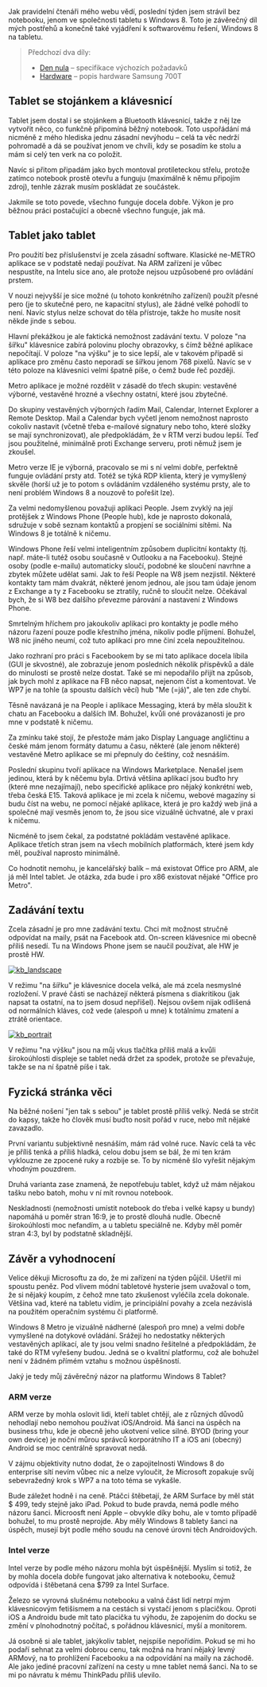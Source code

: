 <!-- dcterms:identifier = riderweblog#272 -->
<!-- dcterms:title = Týden s Windows 8 tabletem: Windows 8 a závěrečné hodnocení -->
<!-- dcterms:abstract = Jak pravidelní čtenáři mého webu vědí, poslední týden jsem strávil bez notebooku, jenom ve společnosti tabletu s Windows 8. Toto je závěrečný díl mých postřehů a konečně také vyjádření k softwarovému řešení, Windows 8 na tabletu. -->
<!-- np9:categoryId = 1 -->
<!-- x4w:category = Koně -->
<!-- np9:authorId = 1 -->
<!-- np9:authorEmail = michal.valasek@altairis.cz -->
<!-- dcterms:creator = Michal Altair Valášek -->
<!-- np9:serialId = 2 -->
<!-- x4w:serial = Týden s Windows 8 Tabletem -->
<!-- dcterms:created = 2012-06-30T01:36:30.71+02:00 -->
<!-- dcterms:date = 2012-06-30T01:25:00+02:00 -->

Jak pravidelní čtenáři mého webu vědí, poslední týden jsem strávil bez notebooku, jenom ve společnosti tabletu s Windows 8. Toto je závěrečný díl mých postřehů a konečně také vyjádření k softwarovému řešení, Windows 8 na tabletu.

> Předchozí dva díly:
> 
> *   [Den nula](http://www.weblog.rider.cz/articles/270-tyden-s-windows-8-tabletem-den-nula) – specifikace výchozích požadavků
> *   [Hardware](http://www.weblog.rider.cz/articles/271-tyden-s-windows-8-tabletem-hardware) – popis hardware Samsung 700T

## Tablet se stojánkem a klávesnicí

Tablet jsem dostal i se stojánkem a Bluetooth klávesnicí, takže z něj lze vytvořit něco, co funkčně připomíná běžný notebook. Toto uspořádání má nicméně z mého hlediska jednu zásadní nevýhodu – celá ta věc nedrží pohromadě a dá se používat jenom ve chvíli, kdy se posadím ke stolu a mám si celý ten verk na co položit.

Navíc si přitom připadám jako bych montoval protileteckou střelu, protože zatímco notebook prostě otevřu a funguju (maximálně k němu připojím zdroj), tenhle zázrak musím poskládat ze součástek.

Jakmile se toto povede, všechno funguje docela dobře. Výkon je pro běžnou práci postačující a obecně všechno funguje, jak má.

## Tablet jako tablet

Pro použití bez příslušenství je zcela zásadní software. Klasické ne-METRO aplikace se v podstatě nedají používat. Na ARM zařízení je vůbec nespustíte, na Intelu sice ano, ale protože nejsou uzpůsobené pro ovládání prstem. 

V nouzi nejvyšší je sice možné (u tohoto konkrétního zařízení) použít přesné pero (je to skutečné pero, ne kapacitní stylus), ale žádné velké pohodlí to není. Navíc stylus nelze schovat do těla přístroje, takže ho musíte nosit někde jinde s sebou.

Hlavní překážkou je ale faktická nemožnost zadávání textu. V poloze "na šířku" klávesnice zabírá polovinu plochy obrazovky, s čímž běžné aplikace nepočítají. V poloze "na výšku" je to sice lepší, ale v takovém případě si aplikace pro změnu často neporadí se šířkou jenom 768 pixelů. Navíc se v této poloze na klávesnici velmi špatně píše, o čemž bude řeč později.

Metro aplikace je možné rozdělit v zásadě do třech skupin: vestavěné výborné, vestavěné hrozné a všechny ostatní, které jsou zbytečné.

Do skupiny vestavěných výborných řadím Mail, Calendar, Internet Explorer a Remote Desktop. Mail a Calendar bych vyčetl jenom nemožnost naprosto cokoliv nastavit (včetně třeba e-mailové signatury nebo toho, které složky se mají synchronizovat), ale předpokládám, že v RTM verzi budou lepší. Teď jsou použitelné, minimálně proti Exchange serveru, proti němuž jsem je zkoušel.

Metro verze IE je výborná, pracovalo se mi s ní velmi dobře, perfektně funguje ovládání prsty atd. Totéž se týká RDP klienta, který je vymyšlený skvěle (horší už je to potom s ovládáním vzdáleného systému prsty, ale to není problém Windows 8 a nouzově to pořešit lze).

Za velmi nedomyšlenou považuji aplikaci People. Jsem zvyklý na její protějšek z Windows Phone (People hub), kde je naprosto dokonalá, sdružuje v sobě seznam kontaktů a propjení se sociálními sítěmi. Na Windows 8 je totálně k ničemu.

Windows Phone řeší velmi inteligentním způsobem duplicitní kontakty (tj. např. máte-li tutéž osobu současně v Outlooku a na Facebooku). Stejné osoby (podle e-mailu) automaticky sloučí, podobné ke sloučení navrhne a zbytek můžete udělat sami. Jak to řeší People na W8 jsem nezjistil. Některé kontakty tam mám dvakrát, některé jenom jednou, ale jsou tam údaje jenom z Exchange a ty z Facebooku se ztratily, ručně to sloučit nelze. Očekával bych, že si W8 bez dalšího převezme párování a nastavení z Windows Phone.

Smrtelným hříchem pro jakoukoliv aplikaci pro kontakty je podle mého názoru řazení pouze podle křestního jména, nikoliv podle příjmení. Bohužel, W8 nic jiného neumí, což tuto aplikaci pro mne činí zcela nepoužitelnou.

Jako rozhraní pro práci s Facebookem by se mi tato aplikace docela líbila (GUI je skvostné), ale zobrazuje jenom posledních několik příspěvků a dále do minulosti se prostě nelze dostat. Také se mi nepodařilo přijít na způsob, jak bych mohl z aplikace na FB něco napsat, nejenom číst a komentovat. Ve WP7 je na tohle (a spoustu dalších věcí) hub "Me (=já)", ale ten zde chybí.

Těsně navázaná je na People i aplikace Messaging, která by měla sloužit k chatu an Facebooku a dalších IM. Bohužel, kvůli oné provázanosti je pro mne v podstatě k ničemu.

Za zmínku také stojí, že přestože mám jako Display Language angličtinu a české mám jenom formáty datumu a času, některé (ale jenom některé) vestavěné Metro aplikace se mi přepnuly do češtiny, což nesnáším.

Poslední skupinu tvoří aplikace na Windows Marketplace. Nenašel jsem jedinou, která by k něčemu byla. Drtivá většina aplikací jsou buďto hry (které mne nezajímají), nebo specifické aplikace pro nějaký konkrétní web, třeba česká E15. Taková aplikace je mi zcela k ničemu, webové magazíny si budu číst na webu, ne pomocí nějaké aplikace, která je pro každý web jiná a společné mají vesměs jenom to, že jsou sice vizuálně úchvatné, ale v praxi k ničemu.

Nicméně to jsem čekal, za podstatné pokládám vestavěné aplikace. Aplikace třetích stran jsem na všech mobilních platformách, které jsem kdy měl, používal naprosto minimálně. 

Co hodnotit nemohu, je kancelářský balík – má existovat Office pro ARM, ale já měl Intel tablet. Je otázka, zda bude i pro x86 existovat nějaké "Office pro Metro".

## Zadávání textu

Zcela zásadní je pro mne zadávání textu. Chci mít možnost stručně odpovídat na maily, psát na Facebook atd. On-screen klávesnice mi obecně příliš nesedí. Tu na Windows Phone jsem se naučil používat, ale HW je prostě HW.

[![kb_landscape](https://www.cdn.altairis.cz/Blog/2012/20120630-kb_landscape_thumb.png "kb_landscape")](https://www.cdn.altairis.cz/Blog/2012/20120630-kb_landscape_2.png)

V režimu "na šířku" je klávesnice docela velká, ale má zcela nesmyslné rozložení. V pravé části se nacházejí některá písmena s diakritikou (jak napsat ta ostatní, na to jsem dosud nepřišel). Nejsou ovšem nijak odlišená od normálních kláves, což vede (alespoň u mne) k totálnímu zmatení a ztrátě orientace.

[![kb_portrait](https://www.cdn.altairis.cz/Blog/2012/20120630-kb_portrait_thumb.png "kb_portrait")](https://www.cdn.altairis.cz/Blog/2012/20120630-kb_portrait_2.png)

V režimu "na výšku" jsou na můj vkus tlačítka příliš malá a kvůli širokoúhlosti displeje se tablet nedá držet za spodek, protože se převažuje, takže se na ní špatně píše i tak.

## Fyzická stránka věci

Na běžné nošení "jen tak s sebou" je tablet prostě příliš velký. Nedá se strčit do kapsy, takže ho člověk musí buďto nosit pořád v ruce, nebo mít nějaké zavazadlo. 

První variantu subjektivně nesnáším, mám rád volné ruce. Navíc celá ta věc je příliš tenká a příliš hladká, celou dobu jsem se bál, že mi ten krám vyklouzne ze zpocené ruky a rozbije se. To by nicméně šlo vyřešit nějakým vhodným pouzdrem. 

Druhá varianta zase znamená, že nepotřebuju tablet, když už mám nějakou tašku nebo batoh, mohu v ní mít rovnou notebook.

Neskladnosti (nemožnosti umístit notebook do třeba i velké kapsy u bundy) napomáhá u poměr stran 16:9, je to prostě dlouhá nudle. Obecně širokoúhlosti moc nefandím, a u tabletu speciálně ne. Kdyby měl poměr stran 4:3, byl by podstatně skladnější.

## Závěr a vyhodnocení

Velice děkuji Microsoftu za do, že mi zařízení na týden půjčil. Ušetřil mi spoustu peněz. Pod vlivem módní tabletové hysterie jsem uvažoval o tom, že si nějaký koupím, z čehož mne tato zkušenost vyléčila zcela dokonale. Většina vad, které na tabletu vidím, je principiální povahy a zcela nezávislá na použitém operačním systému či platformě.

Windows 8 Metro je vizuálně nádherné (alespoň pro mne) a velmi dobře vymyšlené na dotykové ovládání. Srážejí ho nedostatky některých vestavěných aplikací, ale ty jsou velmi snadno řešitelné a předpokládám, že také do RTM vyřešeny budou. Jedná se o kvalitní platformu, což ale bohužel není v žádném přímém vztahu s možnou úspěšností.

Jaký je tedy můj závěrečný názor na platformu Windows 8 Tablet?

### ARM verze

ARM verze by mohla oslovit lidi, kteří tablet chtějí, ale z různých důvodů nehodlají nebo nemohou používat iOS/Android. Má šanci na úspěch na business trhu, kde je obecně jeho ukotvení velice silné. BYOD (bring your own device) je noční můrou správců korporátního IT a iOS ani (obecný) Android se moc centrálně spravovat nedá. 

V zájmu objektivity nutno dodat, že o zapojitelnosti Windows 8 do enterprise sítí nevím vůbec nic a nelze vyloučit, že Microsoft zopakuje svůj sebevražedný krok s WP7 a na toto téma se vykašle.

Bude záležet hodně i na ceně. Ptáčci štěbetají, že ARM Surface by měl stát $ 499, tedy stejně jako iPad. Pokud to bude pravda, nemá podle mého názoru šanci. Microosft není Apple – obvykle díky bohu, ale v tomto případě bohužel, to mu prostě neprojde. Aby měly Windows 8 tablety šanci na úspěch, musejí být podle mého soudu na cenové úrovni těch Androidových.

### Intel verze

Intel verze by podle mého názoru mohla být úspěšnější. Myslím si totiž, že by mohla docela dobře fungovat jako alternativa k notebooku, čemuž odpovídá i štěbetaná cena $799 za Intel Surface. 

Železo se vyrovná slušnému notebooku a valná část lidí netrpí mým klávesnicovým fetišismem a na cestách si vystačí jenom s placičkou. Oproti iOS a Androidu bude mít tato placička tu výhodu, že zapojením do docku se změní v plnohodnotný počítač, s pořádnou klávesnicí, myší a monitorem.

Já osobně si ale tablet, jakýkoliv tablet, nejspíše nepořídím. Pokud se mi ho podaří sehnat za velmi dobrou cenu, tak možná na hraní nějaký levný ARMový, na to prohlížení Facebooku a na odpovídání na maily na záchodě. Ale jako jediné pracovní zařízení na cesty u mne tablet nemá šanci. Na to se mi po návratu k mému ThinkPadu příliš ulevilo.